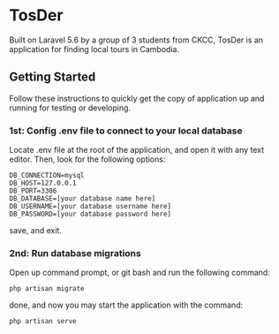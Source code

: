 # TosDer
Built on Laravel 5.6 by a group of 3 students from CKCC, TosDer is an application for finding local tours in Cambodia.

## Getting Started
Follow these instructions to quickly get the copy of application up and running for testing or developing.

### 1st: Config .env file to connect to your local database
Locate .env file at the root of the application, and open it with any text editor. Then, look for the following options:
```
DB_CONNECTION=mysql
DB_HOST=127.0.0.1
DB_PORT=3306
DB_DATABASE=[your database name here]
DB_USERNAME=[your database username here]
DB_PASSWORD=[your database password here]
```
save, and exit.

### 2nd: Run database migrations
Open up command prompt, or git bash and run the following command:
```
php artisan migrate
```
done, and now you may start the application with the command: 
```
php artisan serve
```
